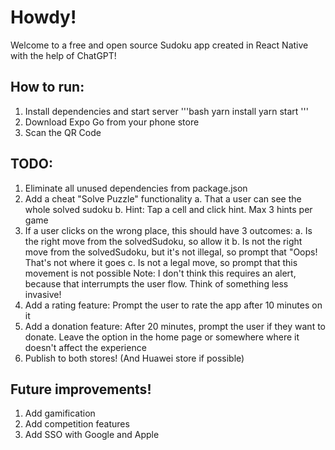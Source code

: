 # Howdy! 
Welcome to a free and open source Sudoku app created in React Native with the help of ChatGPT!

## How to run:
1. Install dependencies and start server
'''bash
yarn install
yarn start
'''
2. Download Expo Go from your phone store
3. Scan the QR Code

## TODO:
1. Eliminate all unused dependencies from package.json
2. Add a cheat "Solve Puzzle" functionality
    a. That a user can see the whole solved sudoku
    b. Hint: Tap a cell and click hint. Max 3 hints per game
3. If a user clicks on the wrong place, this should have 3 outcomes: 
    a. Is the right move from the solvedSudoku, so allow it
    b. Is not the right move from the solvedSudoku, but it's not illegal, so prompt that "Oops! That's not where it goes
    c. Is not a legal move, so prompt that this movement is not possible
    Note: I don't think this requires an alert, because that interrumpts the user flow. Think of something less invasive!
4. Add a rating feature: Prompt the user to rate the app after 10 minutes on it
5. Add a donation feature: After 20 minutes, prompt the user if they want to donate. Leave the option in the home page or somewhere where it doesn't affect the experience
6. Publish to both stores! (And Huawei store if possible)

## Future improvements!
1. Add gamification
2. Add competition features
3. Add SSO with Google and Apple